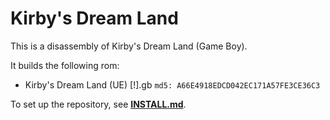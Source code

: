 # Kirby's Dream Land

This is a disassembly of Kirby's Dream Land (Game Boy).

It builds the following rom:

* Kirby's Dream Land (UE) [!].gb  `md5: A66E4918EDCD042EC171A57FE3CE36C3`

To set up the repository, see [**INSTALL.md**](INSTALL.md).
